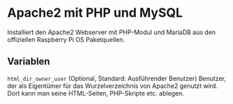 # Apache2 mit PHP und MySQL
Installiert den Apache2 Webserver mit PHP-Modul und MariaDB aus den offiziellen Raspberry Pi OS Paketquellen.

## Variablen
`html_dir_owner_user` (Optional, Standard: Ausführender Benutzer)
Benutzer, der als Eigentümer für das Wurzelverzeichnis von Apache2 genutzt wird. Dort kann man seine HTML-Seiten, PHP-Skripte etc. ablegen.
